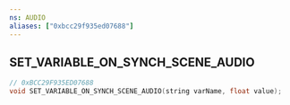 ```yaml
---
ns: AUDIO
aliases: ["0xbcc29f935ed07688"]
---
```

## SET_VARIABLE_ON_SYNCH_SCENE_AUDIO

```c
// 0xBCC29F935ED07688
void SET_VARIABLE_ON_SYNCH_SCENE_AUDIO(string varName, float value);
```

